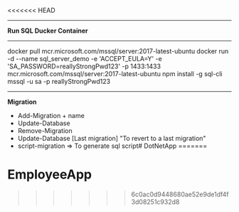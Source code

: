 <<<<<<< HEAD
**********************************************
**Run SQL Ducker Container**
**********************************************
docker pull mcr.microsoft.com/mssql/server:2017-latest-ubuntu
docker run -d --name sql_server_demo -e 'ACCEPT_EULA=Y' -e 'SA_PASSWORD=reallyStrongPwd123' -p 1433:1433 mcr.microsoft.com/mssql/server:2017-latest-ubuntu
npm install -g sql-cli
mssql -u sa -p reallyStrongPwd123
*********************************************

**Migration**
- Add-Migration + name
- Update-Database
- Remove-Migration
- Update-Database [Last migration] "To revert to a last migration"
- script-migration => To generate sql script# DotNetApp
=======
# EmployeeApp
>>>>>>> 6c0ac0d9448680ae52e9de1df4f3d08251c932d8
